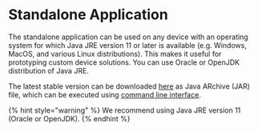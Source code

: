 # Standalone Application

The standalone application can be used on any device with an operating system for which Java JRE version 11 or later is available (e.g. Windows, MacOS, and various Linux distributions). This makes it useful for prototyping custom device solutions. You can use Oracle or OpenJDK distribution of Java JRE.

The latest stable version can be downloaded [here](https://repository.promethist.ai/dist/) as Java ARchive (JAR) file, which can be executed using [command line interface](command-line-interface.md).

{% hint style="warning" %}
We recommend using Java JRE version 11 (Oracle or OpenJDK).
{% endhint %}
